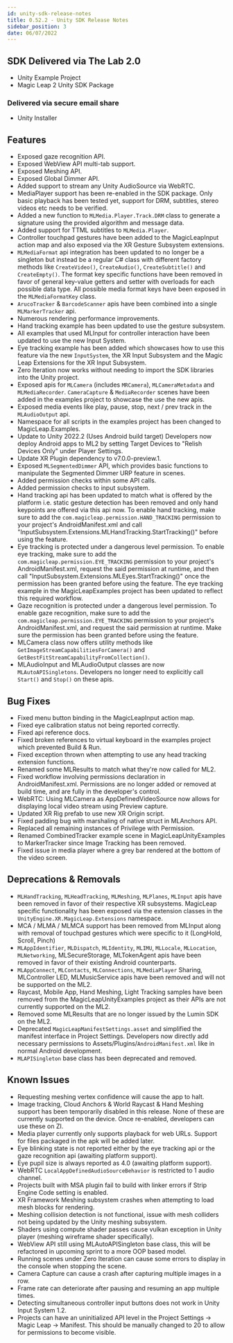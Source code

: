 ```yaml
---
id: unity-sdk-release-notes
title: 0.52.2 - Unity SDK Release Notes
sidebar_position: 3
date: 06/07/2022
---
```


## SDK Delivered via The Lab 2.0

- Unity Example Project
- Magic Leap 2 Unity SDK Package

### Delivered via secure email share

- Unity Installer

## Features

- Exposed gaze recognition API.
- Exposed WebView API multi-tab support.
- Exposed Meshing API.
- Exposed Global Dimmer API.
- Added support to stream any Unity AudioSource via WebRTC.
- MediaPlayer support has been re-enabled in the SDK package. Only basic playback has been tested yet, support for DRM, subtitles, stereo videos etc needs to be verified.
- Added a new function to `MLMedia.Player.Track.DRM` class to generate a signature using the provided algorithm and message data.
- Added support for TTML subtitles to `MLMedia.Player`.
- Controller touchpad gestures have been added to the MagicLeapInput action map and also exposed via the XR Gesture Subsystem extensions.
- `MLMediaFormat` api integration has been updated to no longer be a singleton but instead be a regular C# class with different factory methods like `CreateVideo()`, `CreateAudio()`, `CreateSubtitle()` and `CreateEmpty()`. The format key specific functions have been removed in favor of general key-value getters and setter with overloads for each possible data type. All possible media format keys have been exposed in the `MLMediaFormatKey` class.
- `ArucoTracker` & `BarcodeScanner` apis have been combined into a single `MLMarkerTracker` api.
- Numerous rendering performance improvements.
- Hand tracking example has been updated to use the gesture subsystem.
- All examples that used MLInput for controller interaction have been updated to use the new Input System.
- Eye tracking example has been added which showcases how to use this feature via the new `InputSystem`, the XR Input Subsystem and the Magic Leap Extensions for the XR Input Subsystem.
- Zero Iteration now works without needing to import the SDK libraries into the Unity project.
- Exposed apis for `MLCamera` (includes `MRCamera`), `MLCameraMetadata` and `MLMediaRecorder`. `CameraCapture` & `MediaRecorder` scenes have been added in the examples project to showcase the use the new apis.
- Exposed media events like play, pause, stop, next / prev track in the `MLAudioOutput` api.
- Namespace for all scripts in the examples project has been changed to MagicLeap.Examples.
- Update to Unity 2022.2 (Uses Android build target) Developers now deploy Android apps to ML2 by setting Target Devices to "Relish Devices Only" under Player Settings.
- Update XR Plugin dependency to v7.0.0-preview.1.
- Exposed `MLSegmentedDimmer` API, which provides basic functions to manipulate the Segmented Dimmer URP feature in scenes.
- Added permission checks within some API calls.
- Added permission checks to input subsystem.
- Hand tracking api has been updated to match what is offered by the platform i.e. static gesture detection has been removed and only hand keypoints are offered via this api now. To enable hand tracking, make sure to add the `com.magicleap.permission.HAND_TRACKING` permission to your project's AndroidManifest.xml and call "InputSubsystem.Extensions.MLHandTracking.StartTracking()" before using the feature.
- Eye tracking is protected under a dangerous level permission. To enable eye tracking, make sure to add the `com.magicleap.permission.EYE_TRACKING` permission to your project's AndroidManifest.xml, request the said permission at runtime, and then call "InputSubsystem.Extensions.MLEyes.StartTracking()" once the permission has been granted before using the feature. The eye tracking example in the MagicLeapExamples project has been updated to reflect this required workflow.
- Gaze recognition is protected under a dangerous level permission. To enable gaze recognition, make sure to add the `com.magicleap.permission.EYE_TRACKING` permission to your project's AndroidManifest.xml, and request the said permission at runtime. Make sure the permission has been granted before using the feature.
- MLCamera class now offers utility methods like `GetImageStreamCapabilitiesForCamera()` and `GetBestFitStreamCapabilityFromCollection()`.
- MLAudioInput and MLAudioOutput classes are now `MLAutoAPISingletons`. Developers no longer need to explicitly call `Start()` and `Stop()` on these apis.

## Bug Fixes
  
- Fixed menu button binding in the MagicLeapInput action map.
- Fixed eye calibration status not being reported correctly.
- Fixed api reference docs.
- Fixed broken references to virtual keyboard in the examples project which prevented Build & Run.
- Fixed exception thrown when attempting to use any head tracking extension functions.
- Renamed some MLResults to match what they're now called for ML2.
- Fixed workflow involving permissions declaration in AndroidManifest.xml. Permissions are no longer added or removed at build time, and are fully in the developer's control.
- WebRTC: Using MLCamera as AppDefinedVideoSource now allows for displaying local video stream using Preview capture.
- Updated XR Rig prefab to use new XR Origin script.
- Fixed padding bug with marshaling of native struct in MLAnchors API.
- Replaced all remaining instances of Privilege with Permission.
- Renamed CombinedTracker example scene in MagicLeapUnityExamples to MarkerTracker since Image Tracking has been removed.
- Fixed issue in media player where a grey bar rendered at the bottom of the video screen.

## Deprecations & Removals
  
- `MLHandTracking`, `MLHeadTracking`, `MLMeshing`, `MLPlanes`, `MLInput` apis have been removed in favor of their respective XR subsystems. MagicLeap specific functionality has been exposed via the extension classes in the `UnityEngine.XR.MagicLeap.Extensions` namespace.
- MCA / MLMA / MLMCA support has been removed from MLInput along with removal of touchpad gestures which were specific to it (LongHold, Scroll, Pinch)
- `MLAppIdentifier`, `MLDispatch`, `MLIdentity`, `MLIMU`, `MLLocale`, `MLLocation`, `MLNetworking`, MLSecureStorage, MLTokenAgent apis have been removed in favor of their existing Android counterparts.
- `MLAppConnect`, `MLContacts`, `MLConnections`, `MLMediaPlayer` Sharing, MLController LED, MLMusicService apis have been removed and will not be supported on the ML2.
- Raycast, Mobile App, Hand Meshing, Light Tracking samples have been removed from the MagicLeapUnityExamples project as their APIs are not currently supported on the ML2.
- Removed some MLResults that are no longer issued by the Lumin SDK on the ML2.
- Deprecated `MagicLeapManifestSettings.asset` and simplified the manifest interface in Project Settings. Developers now directly add necessary permissions to Assets/Plugins/`AndroidManifest.xml` like in normal Android development.
- `MLAPISingleton` base class has been deprecated and removed.

## Known Issues
  
- Requesting meshing vertex confidence will cause the app to halt.
- Image tracking, Cloud Anchors & World Raycast & Hand Meshing support has been temporarily disabled in this release. None of these are currently supported on the device. Once re-enabled, developers can use these on ZI.
- Media player currently only supports playback for web URLs. Support for files packaged in the apk will be added later.
- Eye blinking state is not reported either by the eye tracking api or the gaze recognition api (awaiting platform support).
- Eye pupil size is always reported as 4.0 (awaiting platform support).
- WebRTC `LocalAppDefinedAudioSourceBehavior` is restricted to 1 audio channel.
- Projects built with MSA plugin fail to build with linker errors if Strip Engine Code setting is enabled.
- XR Framework Meshing subsystem crashes when attempting to load mesh blocks for rendering.
- Meshing collision detection is not functional, issue with mesh colliders not being updated by the Unity meshing subsystem.
- Shaders using compute shader passes cause vulkan exception in Unity player (meshing wireframe shader specifically).
- WebView API still using MLAutoAPISingleton base class, this will be refactored in upcoming sprint to a more OOP based model.
- Running scenes under Zero Iteration can cause some errors to display in the console when stopping the scene.
- Camera Capture can cause a crash after capturing multiple images in a row.
- Frame rate can deteriorate after pausing and resuming an app multiple times.
- Detecting simultaneous controller input buttons does not work in Unity Input System 1.2.
- Projects can have an uninitialized API level in the Project Settings → Magic Leap → Manifest. This should be manually changed to 20 to allow for permissions to become visible.

